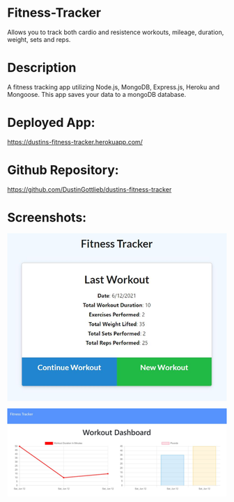 # Fitness-Tracker
Allows you to track both cardio and resistence workouts, mileage, duration, weight, sets and reps.

# Description
A fitness tracking app utilizing Node.js, MongoDB, Express.js, Heroku and Mongoose.  This app saves your data to a mongoDB database.

# Deployed App:
https://dustins-fitness-tracker.herokuapp.com/

# Github Repository:
https://github.com/DustinGottlieb/dustins-fitness-tracker

# Screenshots:
![Image of main page of Fitness Tracker app](public/images/fitness-tracker.jpg)

![Image of Fitness tracker Dashboard](public/images/dashboard.jpg)